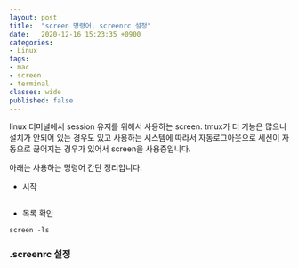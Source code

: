 ```yaml
---
layout: post
title:  "screen 명령어, screenrc 설정"
date:   2020-12-16 15:23:35 +0900
categories: 
- Linux
tags:
- mac
- screen
- terminal
classes: wide
published: false
---
```


linux 터미널에서 session 유지를 위해서 사용하는 screen.
tmux가 더 기능은 많으나 설치가 안되어 있는 경우도 있고 사용하는 시스템에 따라서 자동로그아웃으로 세션이 자동으로 끊어지는 경우가 있어서 screen을 사용중입니다.

아래는 사용하는 명령어 간단 정리입니다.

- 시작

```

```

- 목록 확인

```
screen -ls
```


### .screenrc 설정

```

```